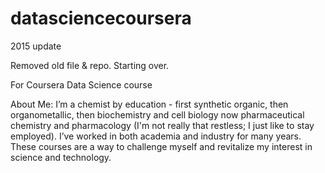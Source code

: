 # datasciencecoursera
2015 update

Removed old file & repo. Starting over.

For Coursera Data Science course

About Me: I’m a chemist by education - first synthetic organic, then organometallic, then biochemistry and cell biology now pharmaceutical chemistry and pharmacology (I'm not really that restless; I just like to stay employed). I’ve worked in both academia and industry for many years. These courses are a way to challenge myself and revitalize my interest in science and technology.
